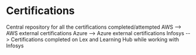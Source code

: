 # Certifications
Central repository for all the certifications completed/attempted
AWS --> AWS external certifications
Azure --> Azure external certifications
Infosys --> Certifications completed on Lex and Learning Hub while working with Infosys
